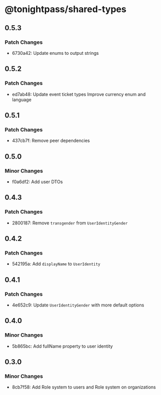 # @tonightpass/shared-types

## 0.5.3

### Patch Changes

- 6730a42: Update enums to output strings

## 0.5.2

### Patch Changes

- ed7ab48: Update event ticket types
  Improve currency enum and language

## 0.5.1

### Patch Changes

- 437cb7f: Remove peer dependencies

## 0.5.0

### Minor Changes

- f0a6df2: Add user DTOs

## 0.4.3

### Patch Changes

- 2800187: Remove `transgender` from `UserIdentityGender`

## 0.4.2

### Patch Changes

- 542195a: Add `displayName` to `UserIdentity`

## 0.4.1

### Patch Changes

- 4e652c9: Update `UserIdentityGender` with more default options

## 0.4.0

### Minor Changes

- 5b865bc: Add fullName property to user identity

## 0.3.0

### Minor Changes

- 8cb7f58: Add Role system to users and Role system on organizations
